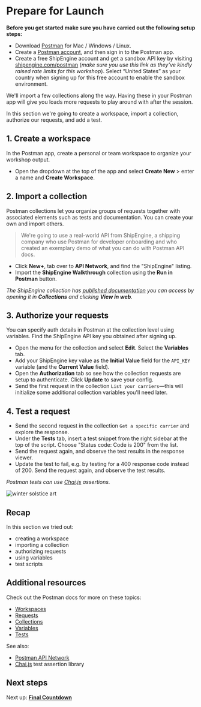 # Prepare for Launch

__Before you get started make sure you have carried out the following setup steps:__

* Download [Postman](https://www.postman.com/downloads/) for Mac / Windows / Linux.
* Create a [Postman account](https://learning.postman.com/docs/postman/launching-postman/postman-account/#signing-up-for-a-postman-account), and then sign in to the Postman app.
* Create a free ShipEngine account and get a sandbox API key by visiting [shipengine.com/postman](https://shipengine.com/postman) (_make sure you use this link as they've kindly raised rate limits for this workshop_). Select “United States” as your country when signing up for this free account to enable the sandbox environment.

We'll import a few collections along the way. Having these in your Postman app will give you loads more requests to play around with after the session.

In this section we're going to create a workspace, import a collection, authorize our requests, and add a test.

## 1. Create a workspace

In the Postman app, create a personal or team workspace to organize your workshop output.

* Open the dropdown at the top of the app and select __Create New__ &gt; enter a name and __Create Workspace__.

## 2. Import a collection

Postman collections let you organize groups of requests together with associated elements such as tests and documentation. You can create your own and import others.

> We're going to use a real-world API from ShipEngine, a shipping company who use Postman for developer onboarding and who created an exemplary demo of what you can do with Postman API docs.

* Click **New+**, tab over to **API Network**, and find the "ShipEngine" listing.
* Import the **ShipEngine Walkthrough** collection using the **Run in Postman** button.

_The ShipEngine collection has [published documentation](https://documenter.getpostman.com/view/305204/SW7XbA6V?version=latest) you can access by opening it in __Collections__ and clicking __View in web__._

## 3. Authorize your requests

You can specify auth details in Postman at the collection level using variables. Find the ShipEngine API key you obtained after signing up.

* Open the menu for the collection and select __Edit__. Select the __Variables__ tab.
* Add your ShipEngine key value as the __Initial Value__ field for the `API_KEY` variable (and the __Current Value__ field).
* Open the __Authorization__ tab so see how the collection requests are setup to authenticate. Click __Update__ to save your config.
* Send the first request in the collection `List your carriers`—this will initialize some additional collection variables you'll need later.

## 4. Test a request

* Send the second request in the collection `Get a specific carrier` and explore the response.
* Under the **Tests** tab, insert a test snippet from the right sidebar at the top of the script. Choose "Status code: Code is 200" from the list.
* Send the request again, and observe the test results in the response viewer.
* Update the test to fail, e.g. by testing for a 400 response code instead of 200. Send the request again, and observe the test results.

_Postman tests can use [Chai.js](https://www.chaijs.com/) assertions._

![[winter solstice art](https://apod.nasa.gov/apod/image/1712/WinterSolsticeMW_Seip.jpg)](https://apod.nasa.gov/apod/image/1712/WinterSolsticeMW_Seip.jpg)

## Recap

In this section we tried out:

* creating a workspace
* importing a collection
* authorizing requests
* using variables
* test scripts

## Additional resources

Check out the Postman docs for more on these topics:

* [Workspaces](https://learning.postman.com/docs/postman/workspaces/intro-to-workspaces)
* [Requests](https://learning.postman.com/docs/postman/sending-api-requests/requests/)
* [Collections](https://learning.postman.com/docs/postman/collections/intro-to-collections/)
* [Variables](https://learning.postman.com/docs/postman/variables-and-environments/variables/)
* [Tests](https://learning.postman.com/docs/postman/scripts/test-scripts/)

See also:

* [Postman API Network](https://explore.postman.com/)
* [Chai.js](https://www.chaijs.com/) test assertion library

## Next steps

Next up: __[Final Countdown](./part2-FinalCountdown.md)__
